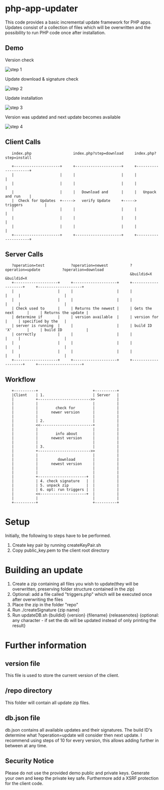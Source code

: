 # php-app-updater
This code provides a basic incremental update framework for PHP apps.
Updates consist of a collection of files which will be overwritten and the possibility to run PHP code once after installation.
## Demo
Version check

![step 1](https://i.imgur.com/NJh90Hz.png)


Update download & signature check

![step 2](https://i.imgur.com/NF8BTi3.png)


Update installation

![step 3](https://i.imgur.com/dGnV27d.png)


Version was updated and next update becomes available

![step 4](https://i.imgur.com/h7xeCju.png)

## Client Calls
```
   index.php                   index.php?step=download     index.php?step=install
   
   +---------------------+     +---------------------+     +---------------------+
   |                     |     |                     |     |                     |
   |                     |     |                     |     |                     |
   |                     |     |   Download and      |     |   Unpack and run    |
   |  Check for Updates  +----->   verify Update     +----->   triggers          |
   |                     |     |                     |     |                     |
   |                     |     |                     |     |                     |
   |                     |     |                     |     |                     |
   +---------------------+     +---------------------+     +---------------------+
```
## Server Calls
```
   ?operation=test            ?operation=newest          ?operation=update          ?operation=download
                                                         &buildid=X                 &buildid=X
   +--------------------+     +--------------------+     +--------------------+     +--------------------+
   |                    |     |                    |     |                    |     |                    |
   |                    |     |                    |     |                    |     |                    |
   | Check used to      |     | Returns the newest |     | Gets the next      |     | Returns the update |
   | determine if       |     | version available  |     | version for        |     | specified by the   |
   | server is running  |     |                    |     | build ID 'X'       |     | build ID           |
   | correctly          |     |                    |     |                    |     |                    |
   |                    |     |                    |     |                    |     |                    |
   |                    |     |                    |     |                    |     |                    |
   +--------------------+     +--------------------+     +--------------------+     +--------------------+
```

## Workflow
```
   +----------+                         +----------+
   |Client    | 1.                      | Server   |
   |          +------------------------>>          |
   |          |                         |          |
   |          |        check for        |          |
   |          |      newer version      |          |
   |          |                         |          |
   |          | 2.                      |          |
   |          <<------------------------+          |
   |          |                         |          |
   |          |        info about       |          |
   |          |      newest version     |          |
   |          |                         |          |
   |          | 3.                      |          |
   |          +------------------------>>          |
   |          |                         |          |
   |          |         download        |          |
   |          |      newest version     |          |
   |          |                         |          |
   |          |                         |          |
   |          +----------------------+  |          |
   |          | 4. check signature   |  |          |
   |          | 5. unpack zip        |  |          |
   |          | 6. opt: run triggers |  |          |
   |          <<---------------------+  |          |
   |          |                         |          |
   +----------+                         +----------+
   ```
# Setup 
Initially, the following to steps have to be performed.
1. Create key pair by running createKeyPair.sh
2. Copy public_key.pem to the client root directory

# Building an update
1. Create a zip containing all files you wish to update(they will be overwritten, preserving folder structure contained in the zip)
2. Optional: add a file called "triggers.php" which will be executed once after overwriting the files
3. Place the zip in the folder "repo"
4. Run ./createSignature {zip name}
5. Run updateDB.sh {buildid} {version} {filename} {releasenotes} {optional: any character - if set the db will be updated instead of only printing the result}

# Further information
## version file
This file is used to store the current version of the client.

## /repo directory
This folder will contain all update zip files.

## db.json file
db.json contains all available updates and their signatures.
The build ID's determine what ?operation=update will consider then next update.
I recommend using steps of 10 for every version, this allows adding further in between at any time.

## Security Notice
Please do not use the provided demo public and private keys. Generate your own and keep the private key safe.
Furthermore add a XSRF protection for the client code.
